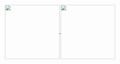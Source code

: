 <a href="https://github.com/pranavcpawar/github-readme-stats">
  <img height=180 align="center" src="https://github-readme-stats-pranavcpawar.vercel.app/api?username=pranavcpawar&custom_title=pranavcpawar's%20github%20stats&show_icons=true&theme=dark&include_all_commits=true&count_private=true&bg_color=050505&border_color=404040&width=180&title_color=1b85b8&border_radius=4&icon_color=1b85b8&theme=dark#gh-dark-mode-only" />
</a>
<a href="https://github.com/pranavcpawar/convoychat">
  <img height=180 align="center" src="https://github-readme-stats-pranavcpawar.vercel.app/api/top-langs?username=pranavcpawar&layout=compact&langs_count=8&card_width=240&theme=dark&bg_color=050505&border_color=404040&title_color=1b85b8" />
</a>